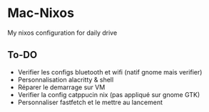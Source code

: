 # Mac-Nixos

My nixos configuration for daily drive

## To-DO

- Verifier les configs bluetooth et wifi (natif gnome mais verifier)
- Personnalisation alacritty & shell
- Réparer le demarrage sur VM
- Verifier la config catppucin nix (pas appliqué sur gnome GTK)
- Personnaliser fastfetch et le mettre au lancement